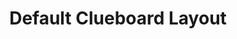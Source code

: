 ---
layout: layouts/keymapdb_entry.njk
OS: []
keymapAuthor: manofinterests
firmware: QMK
hasHomeRowMods: False
hasLetterOnThumb: False
keymapImage: http://i.imgur.com/7Capi8W.png
keyCount: 66
keyboard: Clueboard 66%
baseLayouts: ["QWERTY"]
languages: ['English']
layerCount: 3
title: "Default Clueboard Layout"
isSplit: False
stagger: row
summary: 
keymapUrl: https://github.com/manofinterests/qmk_firmware/tree/master/keyboards/clueboard/66/keymaps/manofinterests
writeup: https://github.com/manofinterests/qmk_firmware/tree/master/keyboards/clueboard/66/keymaps/manofinterests/readme.md
---